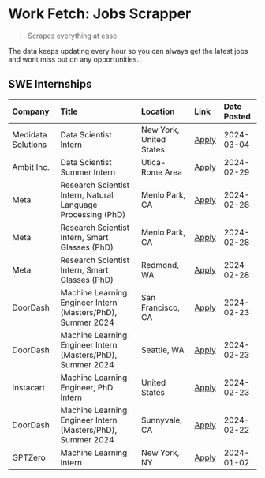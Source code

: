 # Work Fetch: Jobs Scrapper
> Scrapes everything at ease

The data keeps updating every hour so you can always get the latest jobs and wont miss out on any opportunities.

## SWE Internships
<!--START_SECTION:workfetch-->
| Company            | Title                                                        | Location                | Link                                                                                                                                                                                                                                                                   | Date Posted   |
|:-------------------|:-------------------------------------------------------------|:------------------------|:-----------------------------------------------------------------------------------------------------------------------------------------------------------------------------------------------------------------------------------------------------------------------|:--------------|
| Medidata Solutions | Data Scientist Intern                                        | New York, United States | [Apply](https://www.linkedin.com/jobs/view/data-scientist-intern-at-medidata-solutions-3810253704?position=5&pageNum=0&refId=hLq0%2Bvq21AKJxQvFPte8rA%3D%3D&trackingId=MqDNg5mUdLjAnK91EI%2B8YA%3D%3D&trk=public_jobs_jserp-result_search-card)                        | 2024-03-04    |
| Ambit Inc.         | Data Scientist Summer Intern                                 | Utica-Rome Area         | [Apply](https://www.linkedin.com/jobs/view/data-scientist-summer-intern-at-ambit-inc-3843121918?position=7&pageNum=0&refId=hLq0%2Bvq21AKJxQvFPte8rA%3D%3D&trackingId=WJp5yXkkt4KVe%2F2KDTxlZA%3D%3D&trk=public_jobs_jserp-result_search-card)                          | 2024-02-29    |
| Meta               | Research Scientist Intern, Natural Language Processing (PhD) | Menlo Park, CA          | [Apply](https://www.linkedin.com/jobs/view/research-scientist-intern-natural-language-processing-phd-at-meta-3811306149?position=12&pageNum=0&refId=hLq0%2Bvq21AKJxQvFPte8rA%3D%3D&trackingId=hkWp%2BlM7v3O7DKjpkyNbFw%3D%3D&trk=public_jobs_jserp-result_search-card) | 2024-02-28    |
| Meta               | Research Scientist Intern, Smart Glasses (PhD)               | Menlo Park, CA          | [Apply](https://www.linkedin.com/jobs/view/research-scientist-intern-smart-glasses-phd-at-meta-3811308332?position=13&pageNum=0&refId=hLq0%2Bvq21AKJxQvFPte8rA%3D%3D&trackingId=%2FFox3yze2hg1FnwTKyhUWA%3D%3D&trk=public_jobs_jserp-result_search-card)               | 2024-02-28    |
| Meta               | Research Scientist Intern, Smart Glasses (PhD)               | Redmond, WA             | [Apply](https://www.linkedin.com/jobs/view/research-scientist-intern-smart-glasses-phd-at-meta-3811304794?position=14&pageNum=0&refId=hLq0%2Bvq21AKJxQvFPte8rA%3D%3D&trackingId=dXWOXEBFr6vR8ohvjnweQw%3D%3D&trk=public_jobs_jserp-result_search-card)                 | 2024-02-28    |
| DoorDash           | Machine Learning Engineer Intern (Masters/PhD), Summer 2024  | San Francisco, CA       | [Apply](https://www.linkedin.com/jobs/view/machine-learning-engineer-intern-masters-phd-summer-2024-at-doordash-3736457737?position=3&pageNum=0&refId=hLq0%2Bvq21AKJxQvFPte8rA%3D%3D&trackingId=mkJS0p9urKrkPlxgqz7mdQ%3D%3D&trk=public_jobs_jserp-result_search-card) | 2024-02-23    |
| DoorDash           | Machine Learning Engineer Intern (Masters/PhD), Summer 2024  | Seattle, WA             | [Apply](https://www.linkedin.com/jobs/view/machine-learning-engineer-intern-masters-phd-summer-2024-at-doordash-3736455966?position=4&pageNum=0&refId=hLq0%2Bvq21AKJxQvFPte8rA%3D%3D&trackingId=W7XKEboZ1mp9iAvz9VJmOQ%3D%3D&trk=public_jobs_jserp-result_search-card) | 2024-02-23    |
| Instacart          | Machine Learning Engineer, PhD Intern                        | United States           | [Apply](https://www.linkedin.com/jobs/view/machine-learning-engineer-phd-intern-at-instacart-3815634369?position=6&pageNum=0&refId=hLq0%2Bvq21AKJxQvFPte8rA%3D%3D&trackingId=XbrygeKpPFnCJoBBNplVIQ%3D%3D&trk=public_jobs_jserp-result_search-card)                    | 2024-02-23    |
| DoorDash           | Machine Learning Engineer Intern (Masters/PhD), Summer 2024  | Sunnyvale, CA           | [Apply](https://www.linkedin.com/jobs/view/machine-learning-engineer-intern-masters-phd-summer-2024-at-doordash-3736454973?position=2&pageNum=0&refId=hLq0%2Bvq21AKJxQvFPte8rA%3D%3D&trackingId=k9VVFTIZVamnJCGb8rZdzQ%3D%3D&trk=public_jobs_jserp-result_search-card) | 2024-02-22    |
| GPTZero            | Machine Learning Intern                                      | New York, NY            | [Apply](https://www.linkedin.com/jobs/view/machine-learning-intern-at-gptzero-3796844451?position=11&pageNum=0&refId=hLq0%2Bvq21AKJxQvFPte8rA%3D%3D&trackingId=AVw7qIJZhmIuiNwxKD%2FF%2Fg%3D%3D&trk=public_jobs_jserp-result_search-card)                              | 2024-01-02    |
<!--END_SECTION:workfetch-->
